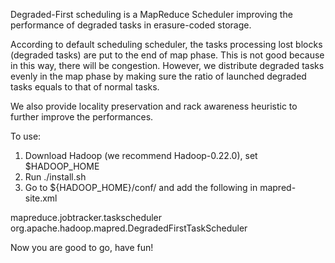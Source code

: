 Degraded-First scheduling is a MapReduce Scheduler improving the
performance of degraded tasks in erasure-coded storage. 

According to default scheduling scheduler, the tasks processing
lost blocks (degraded tasks) are put to the end of map phase. 
This is not good because in this way, there will be congestion.
However, we distribute degraded tasks evenly in the map phase
by making sure the ratio of launched degraded tasks equals to 
that of normal tasks. 

We also provide locality preservation and rack awareness 
heuristic to further improve the performances.

To use:

1. Download Hadoop (we recommend Hadoop-0.22.0), set $HADOOP_HOME
2. Run ./install.sh
3. Go to ${HADOOP_HOME}/conf/ and add the following in mapred-site.xml

<property> 
    <name>mapreduce.jobtracker.taskscheduler</name> 
    <value>org.apache.hadoop.mapred.DegradedFirstTaskScheduler</value> 
</property>

Now you are good to go, have fun!

